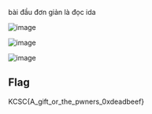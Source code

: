 bài đầu đơn giản là đọc ida 

![image](https://github.com/gookoosss/CTF/assets/128712571/aecfe0bd-b95f-414e-aa28-91d7e2b6306c)

![image](https://github.com/gookoosss/CTF/assets/128712571/215167cf-b0c6-4617-8a5b-4b7961c0c841)

![image](https://github.com/gookoosss/CTF/assets/128712571/8c3b0bbf-cd53-46e0-bdce-5a32f535d1d7)

## Flag 

KCSC{A_gift_or_the_pwners_0xdeadbeef}
